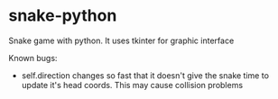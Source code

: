 # snake-python
Snake game with python. It uses tkinter for graphic interface

Known bugs:
- self.direction changes so fast that it doesn't give the snake time to update it's head coords. This may cause collision problems
